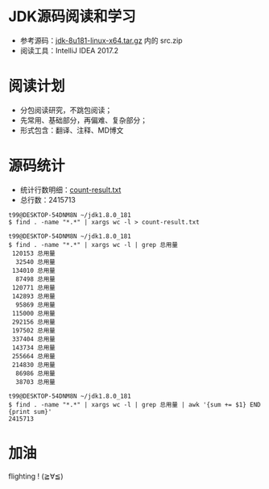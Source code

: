 # JDK源码阅读和学习

- 参考源码：[jdk-8u181-linux-x64.tar.gz](https://www.oracle.com/technetwork/java/javase/downloads/jdk8-downloads-2133151.html) 内的 src.zip
- 阅读工具：IntelliJ IDEA 2017.2

# 阅读计划

- 分包阅读研究，不跳包阅读；
- 先常用、基础部分，再偏难、复杂部分；
- 形式包含：翻译、注释、MD博文

# 源码统计

- 统计行数明细：[count-result.txt](./count-result.txt)
- 总行数：2415713

```shell
t99@DESKTOP-54DNM8N ~/jdk1.8.0_181
$ find . -name "*.*" | xargs wc -l > count-result.txt

t99@DESKTOP-54DNM8N ~/jdk1.8.0_181
$ find . -name "*.*" | xargs wc -l | grep 总用量
 120153 总用量
  32540 总用量
 134010 总用量
  87498 总用量
 120771 总用量
 142893 总用量
  95869 总用量
 115000 总用量
 292156 总用量
 197502 总用量
 337404 总用量
 143734 总用量
 255664 总用量
 214830 总用量
  86986 总用量
  38703 总用量

t99@DESKTOP-54DNM8N ~/jdk1.8.0_181
$ find . -name "*.*" | xargs wc -l | grep 总用量 | awk '{sum += $1} END {print sum}'
2415713
```

# 加油

flighting ! (≧∀≦)